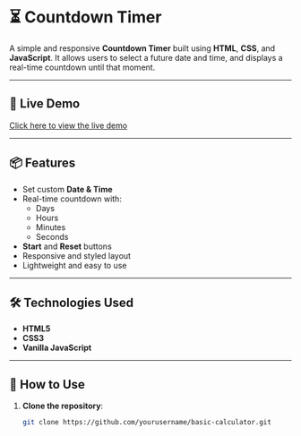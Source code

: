 # ⏳ Countdown Timer

A simple and responsive **Countdown Timer** built using **HTML**, **CSS**, and **JavaScript**. It allows users to select a future date and time, and displays a real-time countdown until that moment.

---

## 🔗 Live Demo

[Click here to view the live demo](#)  
<!-- Replace `#` with your deployed link like Netlify/Vercel/Firebase if available -->

---

## 📦 Features

- Set custom **Date & Time**
- Real-time countdown with:
  - Days
  - Hours
  - Minutes
  - Seconds
- **Start** and **Reset** buttons
- Responsive and styled layout
- Lightweight and easy to use

---

## 🛠 Technologies Used

- **HTML5**
- **CSS3**
- **Vanilla JavaScript**

---

## 🚀 How to Use

1. **Clone the repository**:
   ```bash
   git clone https://github.com/yourusername/basic-calculator.git



